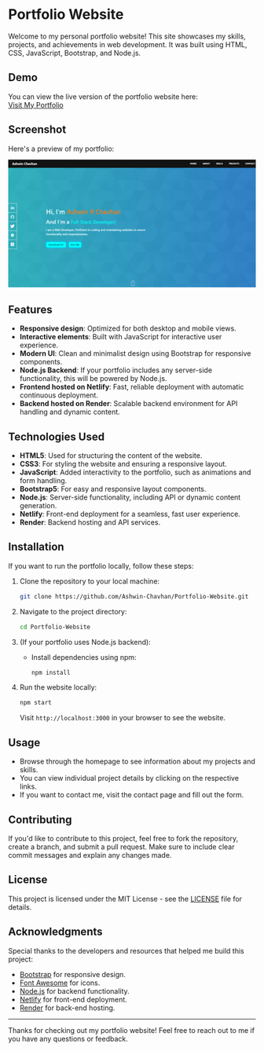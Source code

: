  # Portfolio Website

Welcome to my personal portfolio website! This site showcases my skills, projects, and achievements in web development. It was built using HTML, CSS, JavaScript, Bootstrap, and Node.js.

## Demo

You can view the live version of the portfolio website here:  
[Visit My Portfolio](https://portfolio-website-io.netlify.app/)

## Screenshot

Here's a preview of my portfolio:

![Portfolio Screenshot](frontend/images/portfolio_website.png)

## Features

- **Responsive design**: Optimized for both desktop and mobile views.
- **Interactive elements**: Built with JavaScript for interactive user experience.
- **Modern UI**: Clean and minimalist design using Bootstrap for responsive components.
- **Node.js Backend**: If your portfolio includes any server-side functionality, this will be powered by Node.js.
- **Frontend hosted on Netlify**: Fast, reliable deployment with automatic continuous deployment.
- **Backend hosted on Render**: Scalable backend environment for API handling and dynamic content.

## Technologies Used

- **HTML5**: Used for structuring the content of the website.
- **CSS3**: For styling the website and ensuring a responsive layout.
- **JavaScript**: Added interactivity to the portfolio, such as animations and form handling.
- **Bootstrap5**: For easy and responsive layout components.
- **Node.js**: Server-side functionality, including API or dynamic content generation.
- **Netlify**: Front-end deployment for a seamless, fast user experience.
- **Render**: Backend hosting and API services.

## Installation

If you want to run the portfolio locally, follow these steps:

1. Clone the repository to your local machine:
    ```bash
    git clone https://github.com/Ashwin-Chavhan/Portfolio-Website.git
    ```

2. Navigate to the project directory:
    ```bash
    cd Portfolio-Website
    ```

3. (If your portfolio uses Node.js backend):
    - Install dependencies using npm:
      ```bash
      npm install
      ```

4. Run the website locally:
    ```bash
    npm start
    ```

    Visit `http://localhost:3000` in your browser to see the website.

## Usage

- Browse through the homepage to see information about my projects and skills.
- You can view individual project details by clicking on the respective links.
- If you want to contact me, visit the contact page and fill out the form.

## Contributing

If you'd like to contribute to this project, feel free to fork the repository, create a branch, and submit a pull request. Make sure to include clear commit messages and explain any changes made.

## License

This project is licensed under the MIT License - see the [LICENSE](LICENSE) file for details.

## Acknowledgments

Special thanks to the developers and resources that helped me build this project:
- [Bootstrap](https://getbootstrap.com/) for responsive design.
- [Font Awesome](https://fontawesome.com/) for icons.
- [Node.js](https://nodejs.org/en/) for backend functionality.
- [Netlify](https://www.netlify.com/) for front-end deployment.
- [Render](https://render.com/) for back-end hosting.

---

Thanks for checking out my portfolio website! Feel free to reach out to me if you have any questions or feedback.
